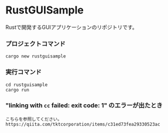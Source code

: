 # RustGUISample
Rustで開発するGUIアプリケーションのリポジトリです。

### プロジェクトコマンド
    cargo new rustguisample

### 実行コマンド   
    cd rustguisample  
    cargo run

### "linking with `cc` failed: exit code: 1" のエラーが出たとき
    こちらを参照してください。  
    https://qiita.com/tktcorporation/items/c31ed73fea29330523ac  

